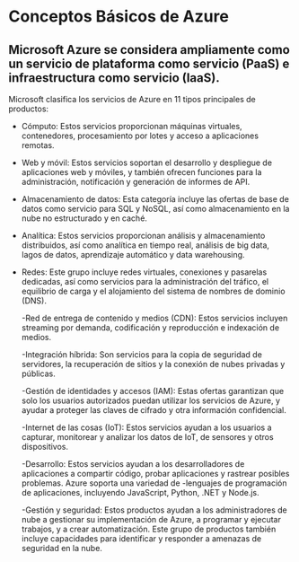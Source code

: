 # Conceptos Básicos de Azure

## Microsoft Azure se considera ampliamente como un servicio de plataforma como servicio (PaaS) e infraestructura como servicio (IaaS).

Microsoft clasifica los servicios de Azure en 11 tipos principales de productos:

- Cómputo: Estos servicios proporcionan máquinas virtuales, contenedores, procesamiento por lotes y acceso a aplicaciones remotas.

- Web y móvil: Estos servicios soportan el desarrollo y despliegue de aplicaciones web y móviles, y también ofrecen funciones para la administración, notificación y generación de informes de API.

- Almacenamiento de datos: Esta categoría incluye las ofertas de base de datos como servicio para SQL y NoSQL, así como almacenamiento en la nube no estructurado y en caché.
- Analítica: Estos servicios proporcionan análisis y almacenamiento distribuidos, así como analítica en tiempo real, análisis de big data, lagos de datos, aprendizaje automático y data warehousing.

- Redes: Este grupo incluye redes virtuales, conexiones y pasarelas dedicadas, así como servicios para la administración del tráfico, el equilibrio de carga y el alojamiento del sistema de nombres de dominio (DNS).

    -Red de entrega de contenido y medios (CDN): Estos servicios incluyen streaming por demanda, codificación y reproducción e indexación de medios.

    -Integración híbrida: Son servicios para la copia de seguridad de servidores, la recuperación de sitios y la conexión de nubes privadas y públicas.

    -Gestión de identidades y accesos (IAM): Estas ofertas garantizan que solo los usuarios autorizados puedan utilizar los servicios de Azure, y ayudar a proteger las claves de cifrado y otra información confidencial.

    -Internet de las cosas (IoT): Estos servicios ayudan a los usuarios a capturar, monitorear y analizar los datos de IoT, de sensores y otros dispositivos.

    -Desarrollo: Estos servicios ayudan a los desarrolladores de aplicaciones a compartir código, probar aplicaciones y rastrear posibles problemas. Azure soporta una variedad de    -lenguajes de programación de aplicaciones, incluyendo JavaScript, Python, .NET y Node.js.

    -Gestión y seguridad: Estos productos ayudan a los administradores de nube a gestionar su implementación de Azure, a programar y ejecutar trabajos, y a crear automatización. Este grupo de productos también incluye capacidades para identificar y responder a amenazas de seguridad en la nube.
